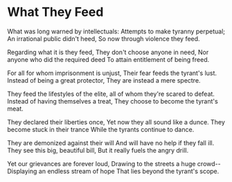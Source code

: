 # What They Feed

What was long warned by intellectuals:
Attempts to make tyranny perpetual;
An irrational public didn't heed,
So now through violence they feed.

Regarding what it is they feed,
They don't choose anyone in need,
Nor anyone who did the required deed
To attain entitlement of being freed.

For all for whom imprisonment is unjust,
Their fear feeds the tyrant's lust.
Instead of being a great protector,
They are instead a mere spectre.

They feed the lifestyles of the elite,
all of whom they're scared to defeat.
Instead of having themselves a treat,
They choose to become the tyrant's meat.

They declared their liberties once,
Yet now they all sound like a dunce.
They become stuck in their trance
While the tyrants continue to dance.

They are demonized against their will
And will have no help if they fall ill.
They see this big, beautiful bill,
But it really fuels the angry drill.

Yet our grievances are forever loud,
Drawing to the streets a huge crowd--
Displaying an endless stream of hope
That lies beyond the tyrant's scope.
